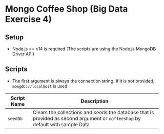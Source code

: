# Mongo Coffee Shop (Big Data Exercise 4)

## Setup

- Node.js >= v14 is required (The scripts are using the Node.js MongoDB Driver API)

## Scripts

- The first argument is always the connection string. If it is not provided, `mongdb://localhost` is used

| Script Name | Description                                                                                                                   |
| ----------- | ----------------------------------------------------------------------------------------------------------------------------- |
| `seedDb`    | Clears the collections and seeds the database that is provided as second argument or `coffeeshop` by default with sample Data |
